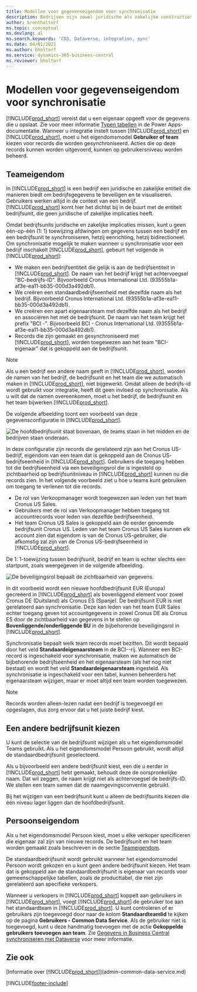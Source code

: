 ```yaml
---
title: Modellen voor gegevenseigendom voor synchronisatie
description: Bedrijven zijn zowel juridische als zakelijke constructies en worden gebruikt om bedrijfsgegevens te beveiligen en te visualiseren.
author: brentholtorf
ms.topic: conceptual
ms.devlang: al
ms.search.keywords: 'CDS, Dataverse, integration, sync'
ms.date: 04/01/2021
ms.author: bholtorf
ms.service: dynamics-365-business-central
ms.reviewer: bholtorf
---
```


# Modellen voor gegevenseigendom voor synchronisatie

[!INCLUDE[prod_short](includes/cds_long_md.md)] vereist dat u een eigenaar opgeeft voor de gegevens die u opslaat. Zie voor meer informatie [Typen tabellen](/powerapps/maker/data-platform/types-of-entities) in de Power Apps-documentatie. Wanneer u integratie instelt tussen [!INCLUDE[prod_short](includes/cds_long_md.md)] en [!INCLUDE[prod_short](includes/prod_short.md)], moet u het eigendomsmodel **Gebruiker of team** kiezen voor records die worden gesynchroniseerd. Acties die op deze records kunnen worden uitgevoerd, kunnen op gebruikersniveau worden beheerd. <!--We recommend the Team ownership model because it makes it easier to manage ownership for multiple people.NO LONGER TRUE IN DATAVERSE-->

## Teameigendom
In [!INCLUDE[prod_short](includes/prod_short.md)] is een bedrijf een juridische en zakelijke entiteit die manieren biedt om bedrijfsgegevens te beveiligen en te visualiseren. Gebruikers werken altijd in de context van een bedrijf. [!INCLUDE[prod_short](includes/cds_long_md.md)] komt hier het dichtst bij in de buurt met de entiteit bedrijfsunit, die geen juridische of zakelijke implicaties heeft.

Omdat bedrijfsunits juridische en zakelijke implicaties missen, kunt u geen één-op-één (1: 1) toewijzing afdwingen om gegevens tussen een bedrijf en een bedrijfsunit te synchroniseren, hetzij eenrichting, hetzij bidirectioneel. Om synchronisatie mogelijk te maken wanneer u synchronisatie voor een bedrijf inschakelt [!INCLUDE[prod_short](includes/prod_short.md)], gebeurt het volgende in [!INCLUDE[prod_short](includes/cds_long_md.md)]:

* We maken een bedrijfsentiteit die gelijk is aan de bedrijfsentiteit in [!INCLUDE[prod_short](includes/prod_short.md)]. De naam van het bedrijf krijgt het achtervoegsel "BC-bedrijfs-ID". Bijvoorbeeld Cronus International Ltd. (93555b1a-af3e-ea11-bb35-000d3a492db1).
* We creëren een standaardbedrijfseenheid met dezelfde naam als het bedrijf. Bijvoorbeeld Cronus International Ltd. (93555b1a-af3e-ea11-bb35-000d3a492db1).
* We creëren een apart eigenaarsteam met dezelfde naam als het bedrijf en associëren het met de bedrijfsunit. De naam van het team krijgt het prefix "BCI -". Bijvoorbeeld BCI - Cronus International Ltd. (93555b1a-af3e-ea11-bb35-000d3a492db1).
* Records die zijn gemaakt en gesynchroniseerd met [!INCLUDE[prod_short](includes/cds_long_md.md)], worden toegewezen aan het team "BCI-eigenaar" dat is gekoppeld aan de bedrijfsunit.

> [!NOTE]
> Als u een bedrijf een andere naam geeft in [!INCLUDE[prod_short](includes/prod_short.md)], worden de namen van het bedrijf, de bedrijfsunit en het team die we automatisch maken in [!INCLUDE[prod_short](includes/cds_long_md.md)], niet bijgewerkt. Omdat alleen de bedrijfs-id wordt gebruikt voor integratie, heeft dit geen invloed op synchronisatie. Als u wilt dat de namen overeenkomen, moet u het bedrijf, de bedrijfsunit en het team bijwerken [!INCLUDE[prod_short](includes/cds_long_md.md)].

De volgende afbeelding toont een voorbeeld van deze gegevensconfiguratie in [!INCLUDE[prod_short](includes/cds_long_md.md)].

![De hoofdbedrijfsunit staat bovenaan, de teams staan in het midden en de bedrijven staan onderaan.](media/cds_bu_team_company.png)

In deze configuratie zijn records die gerelateerd zijn aan het Cronus US-bedrijf, eigendom van een team dat is gekoppeld aan de Cronus US- bedrijfseenheid in [!INCLUDE[prod_short](includes/cds_long_md.md)]. Gebruikers die toegang hebben tot die bedrijfseenheid via een beveiligingsrol die is ingesteld op zichtbaarheid op bedrijfsunitniveau in [!INCLUDE[prod_short](includes/cds_long_md.md)] kunnen nu die records zien. In het volgende voorbeeld ziet u hoe u teams kunt gebruiken om toegang te verlenen tot die records.

* De rol van Verkoopmanager wordt toegewezen aan leden van het team Cronus US Sales.
* Gebruikers met de rol van Verkoopmanager hebben toegang tot accountrecords voor leden van dezelfde bedrijfseenheid.
* Het team Cronus US Sales is gekoppeld aan de eerder genoemde bedrijfsunit Cronus US. Leden van het team Cronus US Sales kunnen elk account zien dat eigendom is van de Cronus US-gebruiker, die afkomstig zal zijn van de Cronus US-bedrijfseenheid in [!INCLUDE[prod_short](includes/prod_short.md)].

De 1: 1-toewijzing tussen bedrijfsunit, bedrijf en team is echter slechts een startpunt, zoals weergegeven in de volgende afbeelding.

![De beveiligingsrol bepaalt de zichtbaarheid van gegevens.](media/cds_bu_team_company_2.png)

In dit voorbeeld wordt een nieuwe hoofdbedrijfsunit EUR (Europa) gecreëerd in [!INCLUDE[prod_short](includes/cds_long_md.md)] als bovenliggend element voor zowel Cronus DE (Duitsland) als Cronus ES (Spanje). De bedrijfsunit EUR is niet gerelateerd aan synchronisatie. Deze kan leden van het team EUR Sales echter toegang geven tot accountgegevens in zowel Cronus DE als Cronus ES door de zichtbaarheid van gegevens in te stellen op **Bovenliggende/onderliggende BU** in de bijbehorende beveiligingsrol in [!INCLUDE[prod_short](includes/cds_long_md.md)].

Synchronisatie bepaalt welk team records moet bezitten. Dit wordt bepaald door het veld **Standaardeigenaarsteam** in de BCI--rij. Wanneer een BCI-record is ingeschakeld voor synchronisatie, maken we automatisch de bijbehorende bedrijfseenheid en het eigenaarsteam (als het nog niet bestaat) en wordt het veld **Standaardeigenaarsteam** ingesteld. Als synchronisatie is ingeschakeld voor een tabel, kunnen beheerders het eigenaarsteam wijzigen, maar er moet altijd een team worden toegewezen.

> [!NOTE]
> Records worden alleen-lezen nadat een bedrijf is toegevoegd en opgeslagen, dus zorg ervoor dat u het juiste bedrijf kiest.

## Een andere bedrijfsunit kiezen
U kunt de selectie van de bedrijfsunit wijzigen als u het eigendomsmodel Teams gebruikt. Als u het eigendomsmodel Persoon gebruikt, wordt altijd de standaardbedrijfsunit geselecteerd. 

Als u bijvoorbeeld een andere bedrijfsunit kiest, een die u eerder in [!INCLUDE[prod_short](includes/cds_long_md.md)] hebt gemaakt, behoudt deze de oorspronkelijke naam. Dat wil zeggen, de naam krijgt niet als achtervoegsel de bedrijfs-ID. We stellen een team samen dat de naamgevingsconventie gebruikt.

Bij het wijzigen van een bedrijfsunit kunt u alleen de bedrijfsunits kiezen die één niveau lager liggen dan de hoofdbedrijfsunit.

## Persoonseigendom
Als u het eigendomsmodel Persoon kiest, moet u elke verkoper specificeren die eigenaar zal zijn van nieuwe records. De bedrijfsunit en het team worden gemaakt zoals beschreven in de sectie [Teameigendom](admin-cds-company-concept.md#team-ownership).

De standaardbedrijfsunit wordt gebruikt wanneer het eigendomsmodel Persoon wordt gekozen en u kunt geen andere bedrijfsunit kiezen. Het team dat is gekoppeld aan de standaardbedrijfsunit is eigenaar van records voor gemeenschappelijke tabellen, zoals de producttabel, die niet zijn gerelateerd aan specifieke verkopers.

Wanneer u verkopers in [!INCLUDE[prod_short](includes/prod_short.md)] koppelt aan gebruikers in [!INCLUDE[prod_short](includes/cds_long_md.md)], voegt [!INCLUDE[prod_short](includes/prod_short.md)] de gebruiker toe aan het standaardteam in [!INCLUDE[prod_short](includes/cds_long_md.md)]. U kunt controleren of er gebruikers zijn toegevoegd door naar de kolom **Standaardteamlid** te kijken op de pagina **Gebruikers - Common Data Service**. Als de gebruiker niet is toegevoegd, kunt u deze handmatig toevoegen met de actie **Gekoppelde gebruikers toevoegen aan team**. Zie [Gegevens in Business Central synchroniseren met Dataverse](admin-synchronizing-business-central-and-sales.md) voor meer informatie.

## Zie ook
[Informatie over [!INCLUDE[prod_short](includes/cds_long_md.md)]](admin-common-data-service.md)

[!INCLUDE[footer-include](includes/footer-banner.md)]